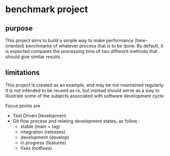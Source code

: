 # benchmark project
## purpose

This project aims to build a simple way to make performance (time-oriented) benchmarks of whatever process that is to be done.
By default, it is expected compares the processing time of two different methods that should give similar results.

## limitations

This project is created as an example, and may be not maintained regularly.
It is not intended to be reused as-is, but instead should serve as a way to illustrate some of the subjects associated with software development cycle.

Focus points are 
- Test Driven Development
- Git flow process and relating development states, as follow :
  - stable (main + tag)
  - integration (releases)
  - development (develop)
  - in progress (features)
  - fixes (hotfixes)

